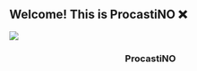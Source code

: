 ## Welcome! This is ProcastiNO ❌
<img src="https://ibb.co/0Fkmt0R">
  <h3 align="center">ProcastiNO</h3>
</p>

<p align="center">
 
  <br/>
 
</p>
